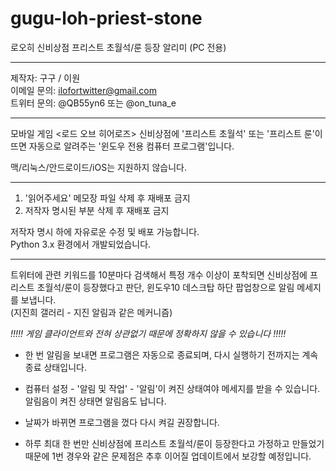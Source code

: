 # gugu-loh-priest-stone
로오히 신비상점 프리스트 초월석/룬 등장 알리미 (PC 전용)

**********************************


제작자: 구구 / 이원  
이메일 문의: ilofortwitter@gmail.com  
트위터 문의: @QB55yn6 또는 @on_tuna_e  


**********************************


모바일 게임 <로드 오브 히어로즈> 신비상점에
'프리스트 초월석' 또는 '프리스트 룬'이 뜨면 자동으로 알려주는
'윈도우 전용 컴퓨터 프로그램'입니다.

맥/리눅스/안드로이드/iOS는 지원하지 않습니다.


**********************************


1. '읽어주세요' 메모장 파일 삭제 후 재배포 금지
2. 저작자 명시된 부분 삭제 후 재배포 금지

저작자 명시 하에 자유로운 수정 및 배포 가능합니다.  
Python 3.x 환경에서 개발되었습니다.


**********************************


트위터에 관련 키워드를 10분마다 검색해서 특정 개수 이상이 포착되면
신비상점에 프리스트 초월석/룬이 등장했다고 판단,
윈도우10 데스크탑 하단 팝업창으로 알림 메세지를 보냅니다.  
(지진희 갤러리 - 지진 알림과 같은 메커니즘)

*!!!!! 게임 클라이언트와 전혀 상관없기 때문에 정확하지 않을 수 있습니다 !!!!!*

- 한 번 알림을 보내면 프로그램은 자동으로 종료되며,
다시 실행하기 전까지는 계속 종료 상태입니다.

- 컴퓨터 설정 - '알림 및 작업' - '알림'이 켜진 상태여야 메세지를 받을 수 있습니다.
알림음이 켜진 상태면 알림음도 납니다.

- 날짜가 바뀌면 프로그램을 껐다 다시 켜길 권장합니다.

- 하루 최대 한 번만 신비상점에 프리스트 초월석/룬이 등장한다고 가정하고 만들었기 때문에
1번 경우와 같은 문제점은 추후 이어질 업데이트에서 보강할 예정입니다.
